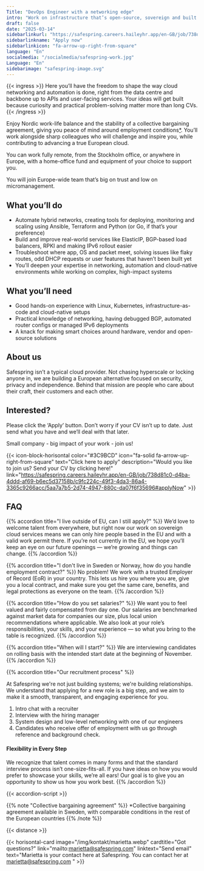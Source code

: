 ```yaml
---
Title: "DevOps Engineer with a networking edge"
intro: "Work on infrastructure that’s open-source, sovereign and built with sustainability in mind"
draft: false
date: "2025-03-14"
sidebarlinkurl: "https://safespring.careers.haileyhr.app/en-GB/job/738d81c0-d4ba-4ddd-af69-b6ec5d37158b/c9fc224c-49f3-4da3-86a4-3365c9266acc/5aa7a7b5-2d74-4947-880c-da07f6f35696#applyNow"
sidebarlinkname: "Apply now"
sidebarlinkicon: "fa-arrow-up-right-from-square"
language: "En"
socialmedia: "/socialmedia/safespring-work.jpg"
Language: "En"
sidebarimage: "safespring-image.svg"
---
```


{{< ingress >}}
Here you’ll have the freedom to shape the way cloud networking and automation is done, right from the data centre and backbone up to APIs and user-facing services. Your ideas will get built because curiosity and practical problem-solving matter more than long CVs.
{{< /ingress >}}

Enjoy Nordic work-life balance and the stability of a collective bargaining agreement, giving you peace of mind around employment conditions[*](#info). You’ll work alongside sharp colleagues who will challenge and inspire you, while contributing to advancing a true European cloud.

You can work fully remote, from the Stockholm office, or anywhere in Europe, with a home-office fund and equipment of your choice to support you.

You will join Europe-wide team that’s big on trust and low on micromanagement.

## What you’ll do

- Automate hybrid networks, creating tools for deploying, monitoring and scaling using Ansible, Terraform and Python (or Go, if that’s your preference)
- Build and improve real-world services like ElasticIP, BGP-based load balancers, RPKI and making IPv6 rollout easier
- Troubleshoot where app, OS and packet meet, solving issues like flaky routes, odd DHCP requests or user features that haven’t been built yet
- You’ll deepen your expertise in networking, automation and cloud-native environments while working on complex, high-impact systems  

## What you’ll need

- Good hands-on experience with Linux, Kubernetes, infrastructure-as-code and cloud-native setups
- Practical knowledge of networking, having debugged BGP, automated router configs or managed IPv6 deployments
- A knack for making smart choices around hardware, vendor and open-source solutions  

## About us

Safespring isn’t a typical cloud provider. Not chasing hyperscale or locking anyone in, we are building a European alternative focused on security, privacy and independence. Behind that mission are people who care about their craft, their customers and each other.

## Interested?

Please click the ‘Apply’ button. Don’t worry if your CV isn’t up to date. Just send what you have and we’ll deal with that later.

Small company - big impact of your work - join us!

{{< icon-block-horisontal color="#3C9BCD" icon="fa-solid fa-arrow-up-right-from-square" text="Click here to apply" description="Would you like to join us? Send your CV by clicking here!" link="https://safespring.careers.haileyhr.app/en-GB/job/738d81c0-d4ba-4ddd-af69-b6ec5d37158b/c9fc224c-49f3-4da3-86a4-3365c9266acc/5aa7a7b5-2d74-4947-880c-da07f6f35696#applyNow" >}}


## FAQ

{{% accordion title="I live outside of EU, can I still apply?" %}}
We’d love to welcome talent from everywhere, but right now our work on sovereign cloud services means we can only hire people based in the EU and with a valid work permit there. If you’re not currently in the EU, we hope you’ll keep an eye on our future openings — we’re growing and things can change.
{{% /accordion %}}

{{% accordion title="I don't live in Sweden or Norway, how do you handle employment contract?" %}}
No problem! We work with a trusted Employer of Record (EoR) in your country. This lets us hire you where you are, give you a local contract, and make sure you get the same care, benefits, and legal protections as everyone on the team.
{{% /accordion %}}

{{% accordion title="How do you set salaries?" %}}
We want you to feel valued and fairly compensated from day one. Our salaries are benchmarked against market data for companies our size, plus local union recommendations where applicable. We also look at your role’s responsibilities, your skills, and your experience — so what you bring to the table is recognized.
{{% /accordion %}}

{{% accordion title="When will I start?" %}}
We are interviewing candidates on rolling basis with the intended start date at the beginning of November.
{{% /accordion %}}

{{% accordion title="Our recruitment process" %}}

At Safespring we're not just building systems; we're building relationships. We understand that applying for a new role is a big step, and we aim to make it a smooth, transparent, and engaging experience for you.

1. Intro chat with a recruiter 
1. Interview with the hiring manager 
1. System design and low-level networking with one of our engineers
1. Candidates who receive offer of employment with us go through reference and background check. 
 
#### Flexibility in Every Step
We recognize that talent comes in many forms and that the standard interview process isn’t one-size-fits-all. If you have ideas on how you would prefer to showcase your skills, we’re all ears! Our goal is to give you an opportunity to show us how you work best.
{{% /accordion %}}

{{< accordion-script >}}

<div id="info"></div>
{{% note "Collective bargaining agreement" %}}
 *Collective bargaining agreement available in Sweden, with comparable conditions in the rest of the European countries 
 {{% /note %}}

{{< distance >}}

{{< horisontal-card image="/img/kontakt/marietta.webp" cardtitle="Got questions?" link="mailto:marietta@safespring.com" linktext="Send email" text="Marietta is your contact here at Safespring. You can contact her at marietta@safespring.com " >}}